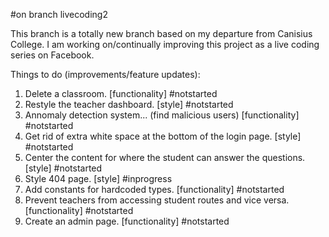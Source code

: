 #on branch livecoding2

This branch is a totally new branch based on my departure from Canisius College. I am working on/continually improving this project as a live coding series on Facebook.

Things to do (improvements/feature updates):

1. Delete a classroom. [functionality] #notstarted
2. Restyle the teacher dashboard. [style] #notstarted
3. Annomaly detection system... (find malicious users) [functionality] #notstarted
4. Get rid of extra white space at the bottom of the login page. [style] #notstarted
5. Center the content for where the student can answer the questions. [style] #notstarted
6. Style 404 page. [style] #inprogress
7. Add constants for hardcoded types. [functionality] #notstarted
8. Prevent teachers from accessing student routes and vice versa. [functionality] #notstarted
9. Create an admin page. [functionality] #notstarted
